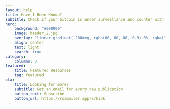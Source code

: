 ```yaml
---
layout: help
title: Have I Been Known?
subtitle: Check if your bitcoin is under surveillance and counter with obfuscation
hero:
    background: "#000000"
    image: header_2.jpg
    overlay: "linear-gradient(-200deg, rgba(80, 80, 80, 0.9) 0%, rgba(37, 37, 37, 0.9) 53%, rgba(0, 0, 0, 0.9) 100%)"
    align: center
    text: light
    search: true
category:
    columns: 3
featured:
    title: Featured Resources
    tag: featured
cta:
    title: Looking for more?
    subtitle: Get an email for every new publication
    button_text: Subscribe  
    button_url: https://rssmailer.app/s/hibk      
---
```


